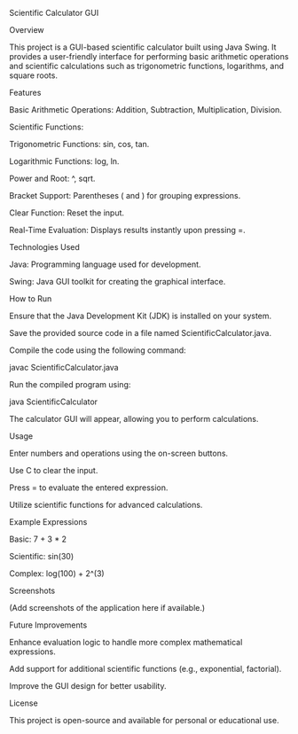 Scientific Calculator GUI

Overview

This project is a GUI-based scientific calculator built using Java Swing. It provides a user-friendly interface for performing basic arithmetic operations and scientific calculations such as trigonometric functions, logarithms, and square roots.

Features

Basic Arithmetic Operations: Addition, Subtraction, Multiplication, Division.

Scientific Functions:

Trigonometric Functions: sin, cos, tan.

Logarithmic Functions: log, ln.

Power and Root: ^, sqrt.

Bracket Support: Parentheses ( and ) for grouping expressions.

Clear Function: Reset the input.

Real-Time Evaluation: Displays results instantly upon pressing =.

Technologies Used

Java: Programming language used for development.

Swing: Java GUI toolkit for creating the graphical interface.

How to Run

Ensure that the Java Development Kit (JDK) is installed on your system.

Save the provided source code in a file named ScientificCalculator.java.

Compile the code using the following command:

javac ScientificCalculator.java

Run the compiled program using:

java ScientificCalculator

The calculator GUI will appear, allowing you to perform calculations.

Usage

Enter numbers and operations using the on-screen buttons.

Use C to clear the input.

Press = to evaluate the entered expression.

Utilize scientific functions for advanced calculations.

Example Expressions

Basic: 7 + 3 * 2

Scientific: sin(30)

Complex: log(100) + 2^(3)

Screenshots

(Add screenshots of the application here if available.)

Future Improvements

Enhance evaluation logic to handle more complex mathematical expressions.

Add support for additional scientific functions (e.g., exponential, factorial).

Improve the GUI design for better usability.

License

This project is open-source and available for personal or educational use.
